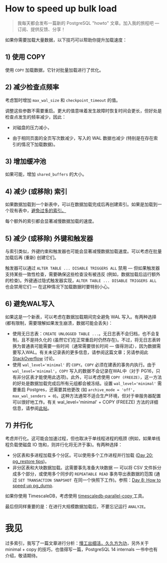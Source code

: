 # How to speed up bulk load

>我每天都会发布一篇新的 PostgreSQL "howto" 文章。加入我的旅程吧 — 订阅、提供反馈、分享！

如果你需要加载大量数据，以下技巧可以帮助你提升加载速度：

## 1) 使用 COPY

使用 `COPY` 加载数据，它针对批量加载进行了优化。

## 2) 减少检查点频率

考虑暂时增加 `max_wal_size` 和 `checkpoint_timeout` 的值。

调整这些参数不需要重启。更大的值意味着发生故障时恢复时间会更长，但好处是检查点发生的频率减少，因此：

- 对磁盘的压力减小，

- 由于相同页面的全页写次数减少，写入的 WAL 数据也减少 (特别是在存在索引的情况下加载数据)。

## 3) 增加缓冲池

如果可能，增加 `shared_buffers` 的大小。

## 4) 减少 (或移除) 索引

如果数据加载到一个新表中，可以在数据加载完成后再创建索引。如果是加载到一个现有表中，[避免过多的索引。](https://gitlab.com/postgres-ai/postgresql-consulting/postgres-howtos/-/blob/main/0018_over_indexing.md)

每个额外的索引都会显著减慢数据加载的速度。

## 5) 减少 (或移除) 外键和触发器

与索引类似，外键约束和触发器也可能会显著减慢数据加载速度。可以考虑在批量加载后再 (重新) 创建它们。

触发器可以通过 `ALTER TABLE ... DISABLE TRIGGERS ALL` 禁用 — 但如果触发器支持某些一致性检查，需要确保这些检查没有被违反 (例如，数据加载后运行额外的检查)。外键通过隐式触发器实现，`ALTER TABLE ... DISABLE TRIGGERS ALL `也会禁用它们 — 在这种情况下加载数据时要特别小心。

## 6) 避免WAL写入

如果这是一个新表，可以考虑在数据加载期间完全避免 WAL 写入。有两种选择 (都有限制，需要理解如果发生崩溃，数据可能会丢失)：

- 使用无日志表：`CREATE UNLOGGED TABLE ...`。无日志表不会归档，也不会复制，且不是持久化的 (虽然它们在正常重启时仍然存在)。不过，将无日志表转换为普通表可能需要一些时间（通常需要很长时间 — 值得测试），因为数据需要写入WAL。有关未记录表的更多信息，请参阅这篇文章；另请参阅此 [StackOverflow](https://dba.stackexchange.com/questions/195780/set-postgresql-table-to-logged-after-data-loading/195829#195829) 讨论。
- 使用 `wal_level='minimal'` 的 `COPY`。`COPY` 必须在建表的事务内执行。由于`wal_level='minimal'`，`COPY` 写入的数据不会记录在WAL中（对于 PG16，只有非分区表才能使用此选项)。此外，可以考虑使用 `COPY (FREEZE)`，这一方法的好处是数据加载完成后所有元组都会被冻结。设置 `wal_level='minimal'` 需要重启 Postgres，还需要其他更改 (如 `archive_mode = 'off'`，`max_wal_senders = 0`)。这种方法通常不适合生产环境，但对于单服务器配置可以很好地工作。有关 wal_level='minimal' + COPY (FREEZE) 方法的详细信息，请参阅[此帖](https://www.cybertec-postgresql.com/en/loading-data-in-the-most-efficient-way/)。

## 7) 并行化

考虑并行化。这可能会加速过程，但也取决于单线程进程的瓶颈 (例如，如果单线程负载使磁盘 IO 饱和，则并行化将无济于事)。有两种选择：

- 分区表和多进程加载多个分区。可以使用多个工作进程并行加载 ([Day 20: pg_restore tips]())。
- 非分区表和大块数据加载。这需要事先准备大块数据 — 可以将 CSV 文件拆分成多个部分，或使用多个同步的 `REPEATABLE READ` 事务导出表数据的范围 (通过 `SET TRANSACTION SNAPSHOT `在同一个快照下工作)。参照：[Day 8: How to speed up pg_dump]().

如果你使用 TimescaleDB，考虑使用 [timescaledb-parallel-copy ](https://github.com/timescale/timescaledb-parallel-copy)工具。

最后但同样重要的是：在进行大规模数据加载后，不要忘记运行 `ANALYZE`。

# 我见

过多索引，我写了一篇文章进行分析：[慢工出细活，久久方为功](https://mp.weixin.qq.com/s?__biz=MzUyOTAyMzMyNg==&mid=2247492180&idx=1&sn=a9385efacbcf77564fbb59924ba3a1fe&chksm=fa65ca65cd1243733ce53b24026780cca8bca70ba5b1025a046c423df26bfacd978b3baef2e0&token=1396136569&lang=zh_CN#rd)，另外关于 minimal + copy 的技巧，也值得写一篇，PostgreSQL 14 internals 一书中也有介绍，敬请期待。